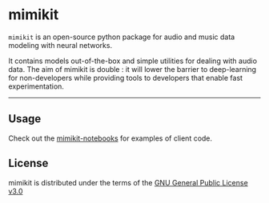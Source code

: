 # mimikit

`mimikit` is an open-source python package for audio and music data
modeling with neural networks.

It contains models out-of-the-box and simple utilities for dealing with audio data.
The aim of mimikit is double : it will lower the barrier to deep-learning for non-developers while providing tools to developers that enable fast experimentation.

-----

## Usage 

Check out the [mimikit-notebooks](https://github.com/ktonal/mimikit-notebooks) for examples of client code.


## License

mimikit is distributed under the terms of the [GNU General Public License v3.0](https://choosealicense.com/licenses/gpl-3.0/)

